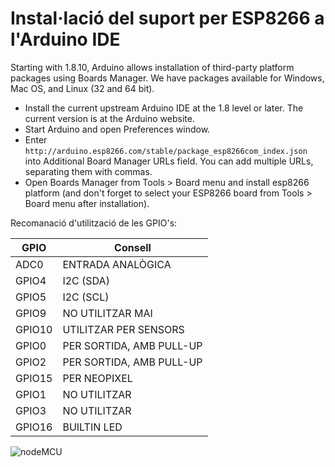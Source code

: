 # Instal·lació del suport per ESP8266 a l'Arduino IDE

Starting with 1.8.10, Arduino allows installation of third-party platform packages using Boards Manager. We have packages available for Windows, Mac OS, and Linux (32 and 64 bit).

* Install the current upstream Arduino IDE at the 1.8 level or later. The current version is at the Arduino website.
* Start Arduino and open Preferences window.
* Enter `http://arduino.esp8266.com/stable/package_esp8266com_index.json ` into Additional Board Manager URLs field. You can add multiple URLs, separating them with commas.
* Open Boards Manager from Tools > Board menu and install esp8266 platform (and don't forget to select your ESP8266 board from Tools > Board menu after installation).

Recomanació d'utilització de les GPIO's:

| GPIO | Consell |
|---|---|
| ADC0 | ENTRADA ANALÒGICA |
| GPIO4 | I2C (SDA) |
| GPIO5 | I2C (SCL) |
| GPIO9 | NO UTILITZAR MAI |
| GPIO10 | UTILITZAR PER SENSORS |
| GPIO0 | PER SORTIDA, AMB PULL-UP |
| GPIO2 | PER SORTIDA, AMB PULL-UP |
| GPIO15 | PER NEOPIXEL |
| GPIO1 | NO UTILITZAR |
| GPIO3 | NO UTILITZAR |
| GPIO16 | BUILTIN LED |

![nodeMCU](https://i2.wp.com/www.esploradores.com/wp-content/uploads/2016/08/PINOUT-NodeMCU-1_1.8.png?fit=1026%2C570)
